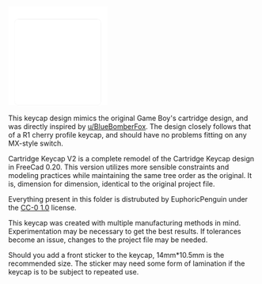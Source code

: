 <img src="./Cartridge-Keycap-Logo.png" width="200" height="200" />

This keycap design mimics the original Game Boy's cartridge design, and was directly inspired by [u/BlueBomberFox](https://www.reddit.com/user/bluebomberfox). The design closely follows that of a R1 cherry profile keycap, and should have no problems fitting on any MX-style switch. 

Cartridge Keycap V2 is a complete remodel of the Cartridge Keycap design in FreeCad 0.20. This version utilizes more sensible constraints and modeling practices while maintaining the same tree order as the original. It is, dimension for dimension, identical to the original project file.

Everything present in this folder is distrubuted by EuphoricPenguin under the [CC-0 1.0](https://creativecommons.org/publicdomain/zero/1.0/) license.

This keycap was created with multiple manufacturing methods in mind. Experimentation may be necessary to get the best results. If tolerances become an issue, changes to the project file may be needed.

Should you add a front sticker to the keycap, 14mm*10.5mm is the recommended size. The sticker may need some form of lamination if the keycap is to be subject to repeated use.